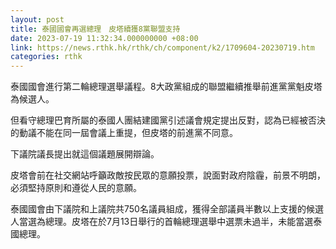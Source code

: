 ```yaml
---
layout: post
title: 泰國國會再選總理　皮塔續獲8黨聯盟支持
date: 2023-07-19 11:32:34.000000000 +08:00
link: https://news.rthk.hk/rthk/ch/component/k2/1709604-20230719.htm
categories: rthk
---
```


泰國國會進行第二輪總理選舉議程。8大政黨組成的聯盟繼續推舉前進黨黨魁皮塔為候選人。

但看守總理巴育所屬的泰國人團結建國黨引述議會規定提出反對，認為已經被否決的動議不能在同一屆會議上重提，但皮塔的前進黨不同意。

下議院議長提出就這個議題展開辯論。

皮塔會前在社交網站呼籲政敵按民眾的意願投票，說面對政府陰霾，前景不明朗，必須堅持原則和遵從人民的意願。

泰國國會由下議院和上議院共750名議員組成，獲得全部議員半數以上支援的候選人當選為總理。皮塔在於7月13日舉行的首輪總理選舉中選票未過半，未能當選泰國總理。
